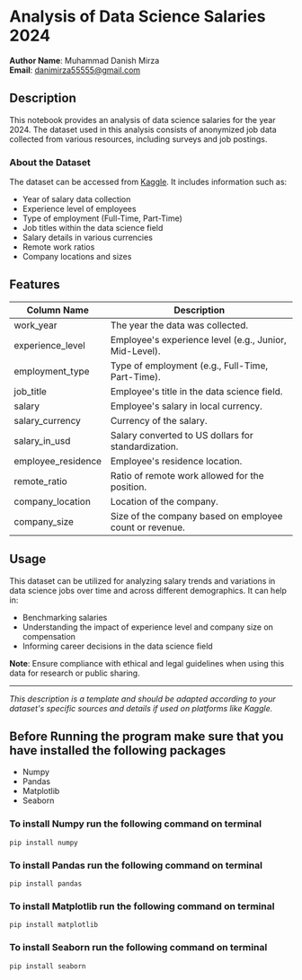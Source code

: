 # Analysis of Data Science Salaries 2024

**Author Name**: Muhammad Danish Mirza  
**Email**: [danimirza55555@gmail.com](mailto:danimirza55555@gmail.com)

## Description

This notebook provides an analysis of data science salaries for the year 2024. The dataset used in this analysis consists of anonymized job data collected from various resources, including surveys and job postings. 

### About the Dataset

The dataset can be accessed from [Kaggle](https://www.kaggle.com/datasets/hummaamqaasim/jobs-in-data). It includes information such as:

- Year of salary data collection
- Experience level of employees
- Type of employment (Full-Time, Part-Time)
- Job titles within the data science field
- Salary details in various currencies
- Remote work ratios
- Company locations and sizes

## Features

| Column Name           | Description                                               |
|-----------------------|-----------------------------------------------------------|
| work_year             | The year the data was collected.                          |
| experience_level      | Employee's experience level (e.g., Junior, Mid-Level).   |
| employment_type       | Type of employment (e.g., Full-Time, Part-Time).         |
| job_title             | Employee's title in the data science field.               |
| salary                | Employee's salary in local currency.                      |
| salary_currency       | Currency of the salary.                                   |
| salary_in_usd         | Salary converted to US dollars for standardization.       |
| employee_residence    | Employee's residence location.                             |
| remote_ratio          | Ratio of remote work allowed for the position.            |
| company_location      | Location of the company.                                  |
| company_size          | Size of the company based on employee count or revenue.  |

## Usage

This dataset can be utilized for analyzing salary trends and variations in data science jobs over time and across different demographics. It can help in:

- Benchmarking salaries
- Understanding the impact of experience level and company size on compensation
- Informing career decisions in the data science field

**Note**: Ensure compliance with ethical and legal guidelines when using this data for research or public sharing.

---

*This description is a template and should be adapted according to your dataset's specific sources and details if used on platforms like Kaggle.*


## Before Running the program make sure that you have installed the following packages
- Numpy
- Pandas
- Matplotlib
- Seaborn

### To install Numpy run the following command on terminal
```
pip install numpy
```

### To install Pandas run the following command on terminal
```
pip install pandas
```

### To install Matplotlib run the following command on terminal
```
pip install matplotlib
```

### To install Seaborn run the following command on terminal
```
pip install seaborn
```

